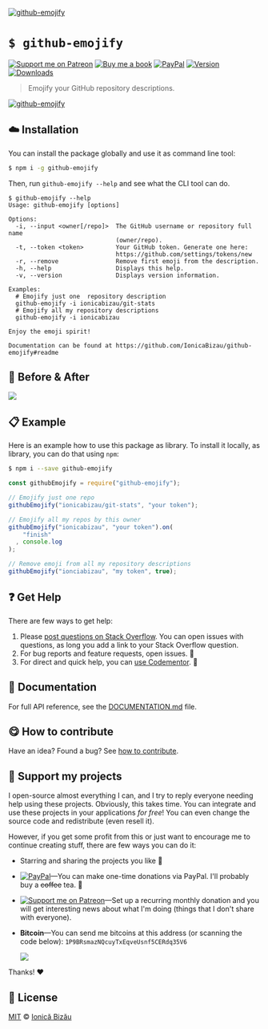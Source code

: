 <!-- Please do not edit this file. Edit the `blah` field in the `package.json` instead. If in doubt, open an issue. -->

[![github-emojify](http://i.imgur.com/CIeDHAi.png)](#)

# `$ github-emojify`

 [![Support me on Patreon][badge_patreon]][patreon] [![Buy me a book][badge_amazon]][amazon] [![PayPal][badge_paypal_donate]][paypal-donations] [![Version](https://img.shields.io/npm/v/github-emojify.svg)](https://www.npmjs.com/package/github-emojify) [![Downloads](https://img.shields.io/npm/dt/github-emojify.svg)](https://www.npmjs.com/package/github-emojify)

> Emojify your GitHub repository descriptions.

[![github-emojify](http://i.imgur.com/sLiyIOK.png)](#)

## :cloud: Installation

You can install the package globally and use it as command line tool:


```sh
$ npm i -g github-emojify
```


Then, run `github-emojify --help` and see what the CLI tool can do.


```
$ github-emojify --help
Usage: github-emojify [options]

Options:
  -i, --input <owner[/repo]>  The GitHub username or repository full name
                              (owner/repo).
  -t, --token <token>         Your GitHub token. Generate one here:
                              https://github.com/settings/tokens/new
  -r, --remove                Remove first emoji from the description.
  -h, --help                  Displays this help.
  -v, --version               Displays version information.

Examples:
  # Emojify just one  repository description
  github-emojify -i ionicabizau/git-stats
  # Emojify all my repository descriptions
  github-emojify -i ionicabizau

Enjoy the emoji spirit!

Documentation can be found at https://github.com/IonicaBizau/github-emojify#readme
```

## :crystal_ball: Before & After
![](http://i.imgur.com/hZVAP6y.png)


## :clipboard: Example


Here is an example how to use this package as library. To install it locally, as library, you can do that using `npm`:

```sh
$ npm i --save github-emojify
```



```js
const githubEmojify = require("github-emojify");

// Emojify just one repo
githubEmojify("ionicabizau/git-stats", "your token");

// Emojify all my repos by this owner
githubEmojify("ionicabizau", "your token").on(
    "finish"
  , console.log
);

// Remove emoji from all my repository descriptions
githubEmojify("ionciabizau", "my token", true);
```



## :question: Get Help

There are few ways to get help:

 1. Please [post questions on Stack Overflow](https://stackoverflow.com/questions/ask). You can open issues with questions, as long you add a link to your Stack Overflow question.
 2. For bug reports and feature requests, open issues. :bug:
 3. For direct and quick help, you can [use Codementor](https://www.codementor.io/johnnyb). :rocket:


## :memo: Documentation

For full API reference, see the [DOCUMENTATION.md][docs] file.

## :yum: How to contribute
Have an idea? Found a bug? See [how to contribute][contributing].


## :sparkling_heart: Support my projects

I open-source almost everything I can, and I try to reply everyone needing help using these projects. Obviously,
this takes time. You can integrate and use these projects in your applications *for free*! You can even change the source code and redistribute (even resell it).

However, if you get some profit from this or just want to encourage me to continue creating stuff, there are few ways you can do it:

 - Starring and sharing the projects you like :rocket:
 - [![PayPal][badge_paypal]][paypal-donations]—You can make one-time donations via PayPal. I'll probably buy a ~~coffee~~ tea. :tea:
 - [![Support me on Patreon][badge_patreon]][patreon]—Set up a recurring monthly donation and you will get interesting news about what I'm doing (things that I don't share with everyone).
 - **Bitcoin**—You can send me bitcoins at this address (or scanning the code below): `1P9BRsmazNQcuyTxEqveUsnf5CERdq35V6`

    ![](https://i.imgur.com/z6OQI95.png)

Thanks! :heart:



## :scroll: License

[MIT][license] © [Ionică Bizău][website]

[badge_patreon]: http://ionicabizau.github.io/badges/patreon.svg
[badge_amazon]: http://ionicabizau.github.io/badges/amazon.svg
[badge_paypal]: http://ionicabizau.github.io/badges/paypal.svg
[badge_paypal_donate]: http://ionicabizau.github.io/badges/paypal_donate.svg
[patreon]: https://www.patreon.com/ionicabizau
[amazon]: http://amzn.eu/hRo9sIZ
[paypal-donations]: https://www.paypal.com/cgi-bin/webscr?cmd=_s-xclick&hosted_button_id=RVXDDLKKLQRJW
[donate-now]: http://i.imgur.com/6cMbHOC.png

[license]: http://showalicense.com/?fullname=Ionic%C4%83%20Biz%C4%83u%20%3Cbizauionica%40gmail.com%3E%20(http%3A%2F%2Fionicabizau.net)&year=2015#license-mit
[website]: http://ionicabizau.net
[contributing]: /CONTRIBUTING.md
[docs]: /DOCUMENTATION.md

